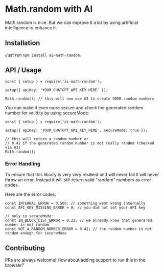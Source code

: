 # Math.random with AI

Math.random is nice. But we can improve it a lot by using artificial intelligence to enhance it.

## Installation

Just run `npm install ai-math-random`.

## API / Usage

```
const { setup } = require('ai-math-random');

setup({ apiKey: 'YOUR_CHATGPT_API_KEY_HERE' });

Math.random(); // this will now use AI to create GOOD random numbers
```

You can make it even more secure and check the generated random number for validity by using secureMode:

```
const { setup } = require('ai-math-random');

setup({ apiKey: 'YOUR_CHATGPT_API_KEY_HERE', secureMode: true });

// this will return a random number or
// 0.42 if the generated random number is not really random (checked via AI)
Math.random();
```

### Error Handling

To ensure that this library is very very resilient and will never fail it will never throw an error.
Instead it will still return valid "random" numbers as error codes.

Here are the error codes:

```
const INTERNAL_ERROR = 0.500; // something went wrong internally
const API_KEY_MISSING_ERROR = 0; // you did not set your API key

// only in secureMode:
const IN_BLOCK_LIST_ERROR = 0.23; // we already know that generared number is not random
const NOT_A_RANDOM_NUMBER_ERROR = 0.42; // the random number is not random enough for secureMode
```

## Contributing

PRs are always welcome! How about adding support to run this in the browser?
